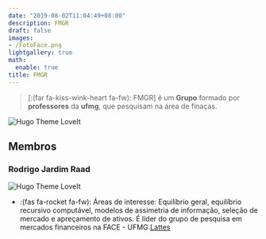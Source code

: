 ```yaml
---
date: "2019-08-02T11:04:49+08:00"
description: FMGR
draft: false
images:
- /FotoFace.png
lightgallery: true
math:
  enable: true
title: FMGR
---
```



> [:(far fa-kiss-wink-heart fa-fw): FMGR] é um **Grupo** formado por **professores** da  **ufmg**, que pesquisam na área de finaças.


![Hugo Theme LoveIt](/images/FotoFace.png)

## Membros

### Rodrigo Jardim Raad
![Hugo Theme LoveIt](/images/FotoRodrigo.png)

* :(fas fa-rocket fa-fw):  Áreas de interesse: Equilíbrio geral, equilíbrio recursivo computável, modelos de assimetria de informação, seleção de mercado e apreçamento de ativos. É líder do grupo de pesquisa em mercados financeiros na FACE - UFMG.[Lattes](http://buscatextual.cnpq.br/buscatextual/visualizacv.do?id=K4761924A0&tokenCaptchar=03AIIukzigKZfk5U9d4pNuQA6oCyzj8hui-Rwqh-KehCGbSOJvvesD7QTttDSXJNl28dDkIOCUfeftfFSTAuRohoU7TPUfXJU-wfeeoV0dKYDRQiMEizAUPrXEU5RiC872IIDOeoDsFEJECR7c43n-RRGpG1cEqL0HdtvMtoAlgvSkcr8L7TLbRpDjGynezcT5Rc4uNbtiRcRCKvR9xaWZzAwlTZwqo3i7LbUIVMkQf7WDlh6lgC6dnNQKS4Twl92Jd-VkCletTPBxW9EFLcCtXKjYgaF8have1ftmbnjw63dxP7CvYrY7V97ue6OZuftetChVTxgyCrasvTXC_H70HuTbtppmMJD1LycHxBi5L3XtlAhjNgHNnvtMcHtYKicVZI7gEPIQ0qq547kjtKv7hHpsdW2sD25kkJDYQG1r1vUggBDNqyAxsDEHRpmgnDPfZ2bbymoeA3jUYwshmnSh-7zlhxCmYE21lKiTxmTW6K9f8yopCRObXeMZUcUQfpGUS5ERHj8RWU9ArqyveMMDnPhtj5lrBZ0CUrPEQouj9MNA2q0bbKlG2XPzlOs4rletwMQD2-7Yq0eNVv_15WebOQ2ALMVCqHJgCw)

